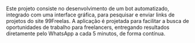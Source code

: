 Este projeto consiste no desenvolvimento de um bot automatizado, integrado com uma interface gráfica, 
para pesquisar e enviar links de projetos do site 99Freelas. A aplicação é projetada para facilitar a busca de oportunidades de trabalho para freelancers, 
entregando resultados diretamente pelo WhatsApp a cada 5 minutos, de forma contínua.
